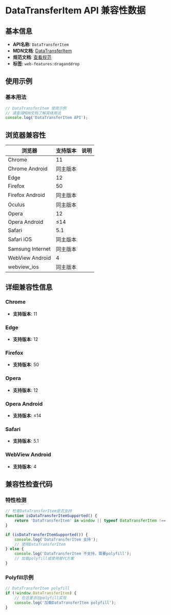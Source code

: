 # DataTransferItem API 兼容性数据

## 基本信息

- **API名称**: `DataTransferItem`
- **MDN文档**: [DataTransferItem](https://developer.mozilla.org/docs/Web/API/DataTransferItem)
- **规范文档**: [查看规范](https://html.spec.whatwg.org/multipage/dnd.html#the-datatransferitem-interface)
- **标签**: `web-features:draganddrop`

## 使用示例

### 基本用法

```javascript
// DataTransferItem 使用示例
// 请查阅MDN文档了解具体用法
console.log('DataTransferItem API');
```

## 浏览器兼容性

| 浏览器 | 支持版本 | 说明 |
|--------|----------|------|
| Chrome | 11 |  |
| Chrome Android | 同主版本 |  |
| Edge | 12 |  |
| Firefox | 50 |  |
| Firefox Android | 同主版本 |  |
| Oculus | 同主版本 |  |
| Opera | 12 |  |
| Opera Android | ≤14 |  |
| Safari | 5.1 |  |
| Safari iOS | 同主版本 |  |
| Samsung Internet | 同主版本 |  |
| WebView Android | 4 |  |
| webview_ios | 同主版本 |  |

## 详细兼容性信息

### Chrome

- **支持版本**: 11

### Edge

- **支持版本**: 12

### Firefox

- **支持版本**: 50

### Opera

- **支持版本**: 12

### Opera Android

- **支持版本**: ≤14

### Safari

- **支持版本**: 5.1

### WebView Android

- **支持版本**: 4

## 兼容性检查代码

### 特性检测

```javascript
// 检查DataTransferItem是否支持
function isDataTransferItemSupported() {
    return 'DataTransferItem' in window || typeof DataTransferItem !== 'undefined';
}

if (isDataTransferItemSupported()) {
    console.log('DataTransferItem 支持');
    // 使用DataTransferItem
} else {
    console.log('DataTransferItem 不支持，需要polyfill');
    // 加载polyfill或使用替代方案
}
```

### Polyfill示例

```javascript
// DataTransferItem polyfill
if (!window.DataTransferItem) {
    // 在这里添加polyfill实现
    console.log('加载DataTransferItem polyfill');
}
```

